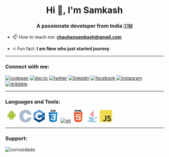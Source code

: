 <h1 align="center">Hi 👋, I'm Samkash </h1>
<h3 align="center">A passionate developer from India 🇮🇳</h3>

- 📫 How to reach me: **chauhansamkash@gmail.com**

- 🔥 Fun fact: **I am New who just started journey**

---

<h3 align="left">Connect with me:</h3>
<p align="left">
  <a href="https://codepen.io/corvusdada" target="blank"><img align="center" src="https://cdn.jsdelivr.net/npm/simple-icons@3.0.1/icons/codepen.svg" alt="codepen" height="30" width="40" /></a>
  <a href="https://dev.to/corvusdada" target="blank"><img align="center" src="https://cdn.jsdelivr.net/npm/simple-icons@3.0.1/icons/dev-dot-to.svg" alt="dev.to" height="30" width="40" /></a>
  <a href="https://twitter.com/corvusdada" target="blank"><img align="center" src="https://cdn.jsdelivr.net/npm/simple-icons@3.0.1/icons/twitter.svg" alt="twitter" height="30" width="40" /></a>
  <a href="https://linkedin.com/in/corvusdada" target="blank"><img align="center" src="https://cdn.jsdelivr.net/npm/simple-icons@3.0.1/icons/linkedin.svg" alt="linkedin" height="30" width="40" /></a>
  <a href="https://fb.com/corvusdada" target="blank"><img align="center" src="https://cdn.jsdelivr.net/npm/simple-icons@3.0.1/icons/facebook.svg" alt="facebook" height="30" width="40" /></a>
  <a href="https://instagram.com/corvusdada" target="blank"><img align="center" src="https://cdn.jsdelivr.net/npm/simple-icons@3.0.1/icons/instagram.svg" alt="instagram" height="30" width="40" /></a>
  <a href="https://dribbble.com/corvusdada" target="blank"><img align="center" src="https://cdn.jsdelivr.net/npm/simple-icons@3.0.1/icons/dribbble.svg" alt="dribbble" height="30" width="40" /></a>
</p>

---

<h3 align="left">Languages and Tools:</h3>
<p align="left">
  <a href="https://developer.android.com" target="_blank" rel="noreferrer"><img src="https://raw.githubusercontent.com/devicons/devicon/master/icons/android/android-original-wordmark.svg" alt="android" width="40" height="40"/></a>
  <a href="https://www.cprogramming.com/" target="_blank" rel="noreferrer"><img src="https://raw.githubusercontent.com/devicons/devicon/master/icons/c/c-original.svg" alt="c" width="40" height="40"/></a>
  <a href="https://www.w3schools.com/cpp/" target="_blank" rel="noreferrer"><img src="https://raw.githubusercontent.com/devicons/devicon/master/icons/cplusplus/cplusplus-original.svg" alt="cplusplus" width="40" height="40"/></a>
  <a href="https://www.w3schools.com/css/" target="_blank" rel="noreferrer"><img src="https://raw.githubusercontent.com/devicons/devicon/master/icons/css3/css3-original-wordmark.svg" alt="css3" width="40" height="40"/></a>
  <a href="https://git-scm.com/" target="_blank" rel="noreferrer"><img src="https://www.vectorlogo.zone/logos/git-scm/git-scm-icon.svg" alt="git" width="40" height="40"/></a>
  <a href="https://www.w3.org/html/" target="_blank" rel="noreferrer"><img src="https://raw.githubusercontent.com/devicons/devicon/master/icons/html5/html5-original-wordmark.svg" alt="html5" width="40" height="40"/></a>
  <a href="https://www.java.com" target="_blank" rel="noreferrer"><img src="https://raw.githubusercontent.com/devicons/devicon/master/icons/java/java-original.svg" alt="java" width="40" height="40"/></a>
  <a href="https://developer.mozilla.org/en-US/docs/Web/JavaScript" target="_blank" rel="noreferrer"><img src="https://raw.githubusercontent.com/devicons/devicon/master/icons/javascript/javascript-original.svg" alt="javascript" width="40" height="40"/></a>
</p>

---

<h3 align="left">Support:</h3>
<p><a href="https://www.buymeacoffee.com/corvusdada"> <img align="left" src="https://cdn.buymeacoffee.com/buttons/v2/default-yellow.png" height="50" width="210" alt="corvusdada" /></a></p><br><br>
